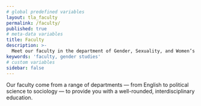 ```yaml
---
# global predefined variables
layout: tla_faculty
permalink: /faculty/
published: true
# meta-data variables
title: Faculty
description: >-
  Meet our faculty in the department of Gender, Sexuality, and Women’s Studies in the College of Liberal Arts at Temple University.
keywords: 'faculty, gender studies'
# custom variables
sidebar: false
---
```

Our faculty come from a range of departments — from English to political science to sociology — to provide you with a well-rounded, interdisciplinary education.

